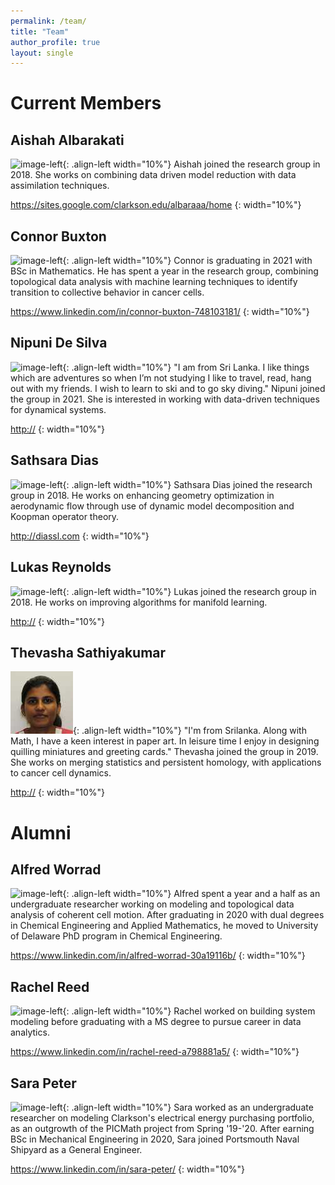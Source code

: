 ```yaml
---
permalink: /team/
title: "Team"
author_profile: true
layout: single
---
```


# Current Members

## Aishah Albarakati
![image-left](/images/profile.png){: .align-left width="10%"} Aishah joined the research group in 2018. She works on combining data driven model reduction with data assimilation techniques.

<https://sites.google.com/clarkson.edu/albaraaa/home>
{: width="10%"}

## Connor Buxton
![image-left](/images/profile.png){: .align-left width="10%"} Connor is graduating in 2021 with BSc in Mathematics. He has spent a year in the research group, combining topological data analysis with machine learning techniques to identify transition to collective behavior in cancer cells.

<https://www.linkedin.com/in/connor-buxton-748103181/>
{: width="10%"}

## Nipuni De Silva
![image-left](/images/profile.png){: .align-left width="10%"} "I am from Sri Lanka. I like things which are adventures so when I’m not studying I like to travel, read, hang out with my friends. I wish to learn to ski and to go sky diving." Nipuni joined the group in 2021. She is interested in working with data-driven techniques for dynamical systems.

<http://>
{: width="10%"}

## Sathsara Dias
![image-left](/images/profile.png){: .align-left width="10%"} Sathsara Dias joined the research group in 2018. He works on enhancing geometry optimization in aerodynamic flow through use of dynamic model decomposition and Koopman operator theory.

<http://diassl.com>
{: width="10%"}

## Lukas Reynolds
![image-left](/images/profile.png){: .align-left width="10%"} Lukas joined the research group in 2018. He works on improving algorithms for manifold learning.

<http://>
{: width="10%"}


## Thevasha Sathiyakumar
![image-left](/images/thevasha.jpg){: .align-left width="10%"} "I'm from Srilanka. Along with Math, I have a keen interest in paper art. In leisure time I enjoy in designing quilling miniatures and greeting cards." Thevasha joined the group in 2019. She works on merging statistics and persistent homology, with applications to cancer cell dynamics.

<http://>
{: width="10%"}


# Alumni

## Alfred Worrad
![image-left](/images/profile.png){: .align-left width="10%"} Alfred spent a year and a half as an undergraduate researcher working on modeling and topological data analysis of coherent cell motion. After graduating in 2020 with dual degrees in Chemical Engineering and Applied Mathematics, he moved to University of Delaware PhD program in Chemical Engineering.

<https://www.linkedin.com/in/alfred-worrad-30a19116b/>
{: width="10%"}

## Rachel Reed
![image-left](/images/profile.png){: .align-left width="10%"} Rachel worked on building system modeling before graduating with a MS degree to pursue career in data analytics.

<https://www.linkedin.com/in/rachel-reed-a798881a5/>
{: width="10%"}

## Sara Peter
![image-left](/images/profile.png){: .align-left width="10%"} Sara worked as an undergraduate researcher on modeling Clarkson's electrical energy purchasing portfolio, as an outgrowth of the PICMath project from Spring '19-'20. After earning BSc in Mechanical Engineering in 2020, Sara joined Portsmouth Naval Shipyard as a General Engineer.

<https://www.linkedin.com/in/sara-peter/>
{: width="10%"}
